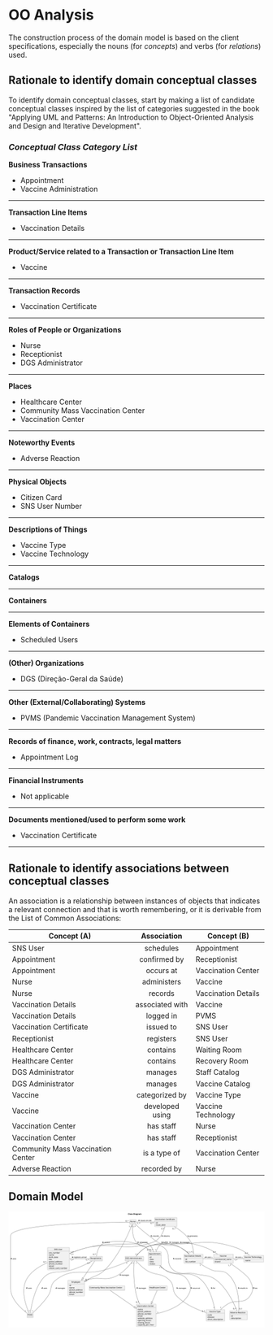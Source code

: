 # OO Analysis

The construction process of the domain model is based on the client specifications, especially the nouns (for _concepts_) and verbs (for _relations_) used.

## Rationale to identify domain conceptual classes
To identify domain conceptual classes, start by making a list of candidate conceptual classes inspired by the list of categories suggested in the book "Applying UML and Patterns: An Introduction to Object-Oriented Analysis and Design and Iterative Development".

### _Conceptual Class Category List_

**Business Transactions**

- Appointment
- Vaccine Administration

---

**Transaction Line Items**

- Vaccination Details

---

**Product/Service related to a Transaction or Transaction Line Item**

- Vaccine

---

**Transaction Records**

- Vaccination Certificate

---

**Roles of People or Organizations**

- Nurse
- Receptionist
- DGS Administrator

---

**Places**

- Healthcare Center
- Community Mass Vaccination Center
- Vaccination Center

---

**Noteworthy Events**

- Adverse Reaction

---

**Physical Objects**

- Citizen Card
- SNS User Number

---

**Descriptions of Things**

- Vaccine Type
- Vaccine Technology

---

**Catalogs**



---

**Containers**



---

**Elements of Containers**

- Scheduled Users

---

**(Other) Organizations**

- DGS (Direção-Geral da Saúde)

---

**Other (External/Collaborating) Systems**

- PVMS (Pandemic Vaccination Management System)

---

**Records of finance, work, contracts, legal matters**

- Appointment Log

---

**Financial Instruments**

- Not applicable

---

**Documents mentioned/used to perform some work**

- Vaccination Certificate

---

## Rationale to identify associations between conceptual classes

An association is a relationship between instances of objects that indicates a relevant connection and that is worth remembering, or it is derivable from the List of Common Associations:


| Concept (A)                     | Association                  | Concept (B)                        |
|---------------------------------|:---------------------------:|------------------------------------|
| SNS User                         | schedules                   | Appointment                         |
| Appointment                      | confirmed by                | Receptionist                        |
| Appointment                      | occurs at                   | Vaccination Center                  |
| Nurse                            | administers                 | Vaccine                             |
| Nurse                            | records                     | Vaccination Details                 |
| Vaccination Details               | associated with             | Vaccine                             |
| Vaccination Details               | logged in                   | PVMS                                |
| Vaccination Certificate           | issued to                   | SNS User                            |
| Receptionist                      | registers                   | SNS User                            |
| Healthcare Center                 | contains                    | Waiting Room                        |
| Healthcare Center                 | contains                    | Recovery Room                       |
| DGS Administrator                 | manages                     | Staff Catalog                        |
| DGS Administrator                 | manages                     | Vaccine Catalog                       |
| Vaccine                           | categorized by              | Vaccine Type                          |
| Vaccine                           | developed using             | Vaccine Technology                    |
| Vaccination Center                | has staff                   | Nurse                                |
| Vaccination Center                | has staff                   | Receptionist                          |
| Community Mass Vaccination Center | is a type of                | Vaccination Center                    |
| Adverse Reaction                  | recorded by                 | Nurse                                |



## Domain Model


![Domain Model](svg/DM.svg)
